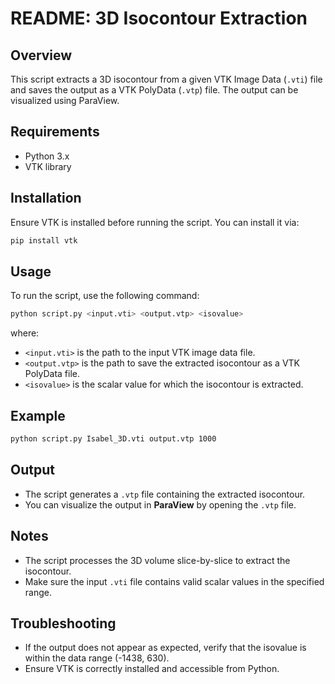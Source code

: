 # README: 3D Isocontour Extraction

## Overview
This script extracts a 3D isocontour from a given VTK Image Data (`.vti`) file and saves the output as a VTK PolyData (`.vtp`) file. The output can be visualized using ParaView.

## Requirements
- Python 3.x
- VTK library

## Installation
Ensure VTK is installed before running the script. You can install it via:
```sh
pip install vtk
```

## Usage
To run the script, use the following command:
```sh
python script.py <input.vti> <output.vtp> <isovalue>
```
where:
- `<input.vti>` is the path to the input VTK image data file.
- `<output.vtp>` is the path to save the extracted isocontour as a VTK PolyData file.
- `<isovalue>` is the scalar value for which the isocontour is extracted.

## Example
```sh
python script.py Isabel_3D.vti output.vtp 1000
```

## Output
- The script generates a `.vtp` file containing the extracted isocontour.
- You can visualize the output in **ParaView** by opening the `.vtp` file.

## Notes
- The script processes the 3D volume slice-by-slice to extract the isocontour.
- Make sure the input `.vti` file contains valid scalar values in the specified range.

## Troubleshooting
- If the output does not appear as expected, verify that the isovalue is within the data range (-1438, 630).
- Ensure VTK is correctly installed and accessible from Python.
